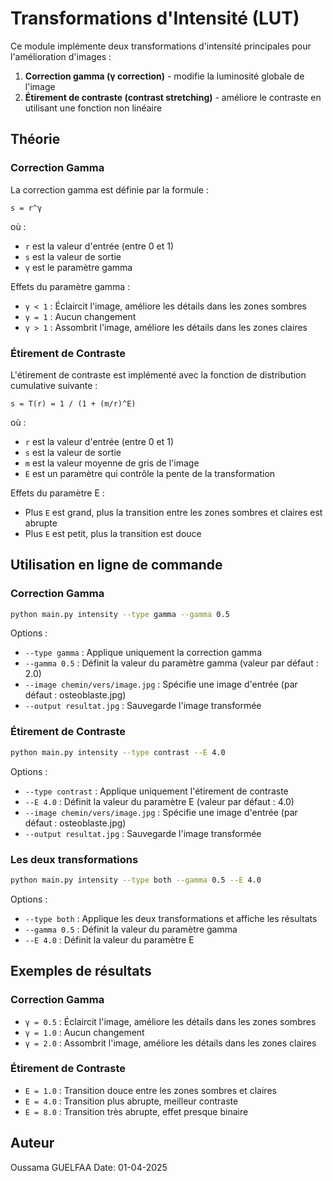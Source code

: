 # Transformations d'Intensité (LUT)

Ce module implémente deux transformations d'intensité principales pour l'amélioration d'images :

1. **Correction gamma (γ correction)** - modifie la luminosité globale de l'image
2. **Étirement de contraste (contrast stretching)** - améliore le contraste en utilisant une fonction non linéaire

## Théorie

### Correction Gamma

La correction gamma est définie par la formule :

```
s = r^γ
```

où :
- `r` est la valeur d'entrée (entre 0 et 1)
- `s` est la valeur de sortie
- `γ` est le paramètre gamma

Effets du paramètre gamma :
- `γ < 1` : Éclaircit l'image, améliore les détails dans les zones sombres
- `γ = 1` : Aucun changement
- `γ > 1` : Assombrit l'image, améliore les détails dans les zones claires

### Étirement de Contraste

L'étirement de contraste est implémenté avec la fonction de distribution cumulative suivante :

```
s = T(r) = 1 / (1 + (m/r)^E)
```

où :
- `r` est la valeur d'entrée (entre 0 et 1)
- `s` est la valeur de sortie
- `m` est la valeur moyenne de gris de l'image
- `E` est un paramètre qui contrôle la pente de la transformation

Effets du paramètre E :
- Plus `E` est grand, plus la transition entre les zones sombres et claires est abrupte
- Plus `E` est petit, plus la transition est douce

## Utilisation en ligne de commande

### Correction Gamma

```bash
python main.py intensity --type gamma --gamma 0.5
```

Options :
- `--type gamma` : Applique uniquement la correction gamma
- `--gamma 0.5` : Définit la valeur du paramètre gamma (valeur par défaut : 2.0)
- `--image chemin/vers/image.jpg` : Spécifie une image d'entrée (par défaut : osteoblaste.jpg)
- `--output resultat.jpg` : Sauvegarde l'image transformée

### Étirement de Contraste

```bash
python main.py intensity --type contrast --E 4.0
```

Options :
- `--type contrast` : Applique uniquement l'étirement de contraste
- `--E 4.0` : Définit la valeur du paramètre E (valeur par défaut : 4.0)
- `--image chemin/vers/image.jpg` : Spécifie une image d'entrée (par défaut : osteoblaste.jpg)
- `--output resultat.jpg` : Sauvegarde l'image transformée

### Les deux transformations

```bash
python main.py intensity --type both --gamma 0.5 --E 4.0
```

Options :
- `--type both` : Applique les deux transformations et affiche les résultats
- `--gamma 0.5` : Définit la valeur du paramètre gamma
- `--E 4.0` : Définit la valeur du paramètre E

## Exemples de résultats

### Correction Gamma

- `γ = 0.5` : Éclaircit l'image, améliore les détails dans les zones sombres
- `γ = 1.0` : Aucun changement
- `γ = 2.0` : Assombrit l'image, améliore les détails dans les zones claires

### Étirement de Contraste

- `E = 1.0` : Transition douce entre les zones sombres et claires
- `E = 4.0` : Transition plus abrupte, meilleur contraste
- `E = 8.0` : Transition très abrupte, effet presque binaire

## Auteur

Oussama GUELFAA
Date: 01-04-2025
